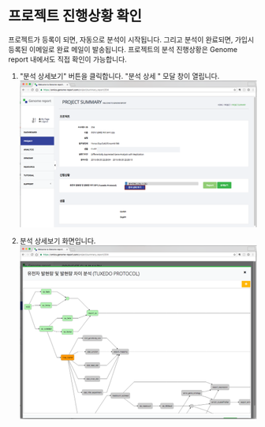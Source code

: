 # 프로젝트 진행상황 확인

프로젝트가 등록이 되면, 자동으로 분석이 시작됩니다. 그리고 분석이 완료되면, 가입시 등록된 이메일로 완료 메일이 발송됩니다.
프로젝트의 분석 진행상황은 Genome report 내에서도 직접 확인이 가능합니다.

1. "분석 상세보기" 버튼을 클릭합니다. "분석 상세 " 모달 창이 열립니다.
 ![화면](https://raw.githubusercontent.com/genomereport/gimanual/master/docs/images/project_status_01.png)

2. 분석 상세보기 화면입니다.
 ![화면](https://github.com/genomereport/gimanual/raw/master/docs/images/project_status_02.png)


